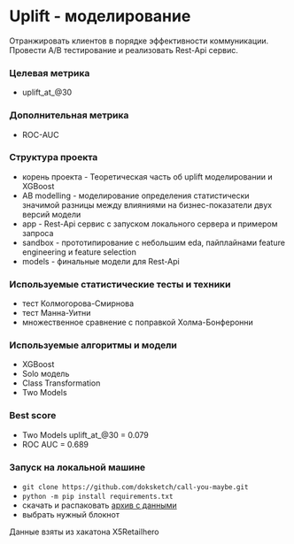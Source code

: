 # Uplift - моделирование
Отранжировать клиентов в порядке эффективности коммуникации. Провести A/B тестирование и реализовать Rest-Api сервис.

### Целевая метрика ###
 - uplift_at_@30

### Дополнительная метрика ###
  - ROC-AUC

### Структура проекта ###
  - корень проекта - Теоретическая часть об uplift моделировании и XGBoost
  - AB modelling - моделирование определения статистически значимой разницы между влияниями на бизнес-показатели двух версий модели
  - app - Rest-Api сервис c запуском локального сервера и примером запроса
  - sandbox - прототипирование с небольшим eda, пайплайнами feature engineering и feature selection
  - models - финальные модели для Rest-Api

### Используемые статистические тесты и техники ###
  - тест Колмогорова-Смирнова
  - тест Манна-Уитни
  - множественное сравнение с поправкой Холма-Бонферонни

### Используемые алгоритмы и модели ###
  - XGBoost
  - Solo модель
  - Сlass Transformation
  - Two Models

### Best score ###
  - Two Models uplift_at_@30 = 0.079
  - ROC AUC = 0.689

### Запуск на локальной машине ###

 - ```git clone https://github.com/doksketch/call-you-maybe.git```
 - ```python -m pip install requirements.txt```
 - скачать и распаковать [архив с данными](https://drive.google.com/file/d/1WX76gTijElpLSAMC0mSVH74Tqn_ZudUS/view?usp=sharing)
 - выбрать нужный блокнот

Данные взяты из хакатона X5Retailhero

